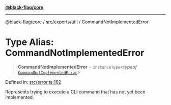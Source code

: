 [**@black-flag/core**](../../../../README.md)

***

[@black-flag/core](../../../../README.md) / [src/exports/util](../README.md) / CommandNotImplementedError

# Type Alias: CommandNotImplementedError

> **CommandNotImplementedError** = `InstanceType`\<*typeof* [`CommandNotImplementedError`](../variables/CommandNotImplementedError.md)\>

Defined in: [src/error.ts:162](https://github.com/Xunnamius/black-flag/blob/8d031666f2b06def50a0b12d4e86a7961a49e69d/src/error.ts#L162)

Represents trying to execute a CLI command that has not yet been implemented.
